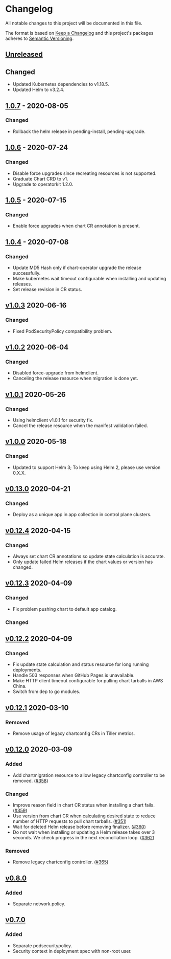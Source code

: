 # Changelog

All notable changes to this project will be documented in this file.

The format is based on [Keep a Changelog](http://keepachangelog.com/en/1.0.0/)
and this project's packages adheres to [Semantic Versioning](http://semver.org/spec/v2.0.0.html).

## [Unreleased]

## Changed

- Updated Kubernetes dependencies to v1.18.5.
- Updated Helm to v3.2.4.

## [1.0.7] - 2020-08-05

### Changed

- Rollback the helm release in pending-install, pending-upgrade.

## [1.0.6] - 2020-07-24

### Changed

- Disable force upgrades since recreating resources is not supported.
- Graduate Chart CRD to v1.
- Upgrade to operatorkit 1.2.0.

## [1.0.5] - 2020-07-15

### Changed

- Enable force upgrades when chart CR annotation is present.

## [1.0.4] - 2020-07-08

### Changed

- Update MD5 Hash only if chart-operator upgrade the release successfully. 
- Make kubernetes wait timeout configurable when installing and updating
releases.
- Set release revision in CR status.

## [v1.0.3] 2020-06-16

### Changed

- Fixed PodSecurityPolicy compatibility problem.

## [v1.0.2] 2020-06-04

### Changed

- Disabled force-upgrade from helmclient. 
- Canceling the release resource when migration is done yet.

## [v1.0.1] 2020-05-26

### Changed 

- Using helmclient v1.0.1 for security fix.
- Cancel the release resource when the manifest validation failed.

## [v1.0.0] 2020-05-18

### Changed

- Updated to support Helm 3; To keep using Helm 2, please use version 0.X.X.

## [v0.13.0] 2020-04-21

### Changed

- Deploy as a unique app in app collection in control plane clusters.

## [v0.12.4] 2020-04-15

### Changed

- Always set chart CR annotations so update state calculation is accurate.
- Only update failed Helm releases if the chart values or version has changed.

## [v0.12.3] 2020-04-09

### Changed

- Fix problem pushing chart to default app catalog.

### Changed

## [v0.12.2] 2020-04-09

### Changed

- Fix update state calculation and status resource for long running deployments.
- Handle 503 responses when GitHub Pages is unavailable.
- Make HTTP client timeout configurable for pulling chart tarballs in AWS China.
- Switch from dep to go modules.

## [v0.12.1] 2020-03-10

### Removed

- Remove usage of legacy chartconfig CRs in Tiller metrics.

## [v0.12.0] 2020-03-09

### Added

- Add chartmigration resource to allow legacy chartconfig controller to be
removed. ([#358](https://github.com/giantswarm/chart-operator/pull/358))

### Changed

- Improve reason field in chart CR status when installing a chart fails. ([#359](https://github.com/giantswarm/chart-operator/pull/359))
- Use version from chart CR when calculating desired state to reduce number of
HTTP requests to pull chart tarballs. ([#351](https://github.com/giantswarm/chart-operator/pull/353))
- Wait for deleted Helm release before removing finalizer. ([#360](https://github.com/giantswarm/chart-operator/pull/360))
- Do not wait when installing or updating a Helm release takes over 3 seconds.
We check progress in the next reconciliation loop. ([#362](https://github.com/giantswarm/chart-operator/pull/362))

### Removed

- Remove legacy chartconfig controller. ([#365](https://github.com/giantswarm/chart-operator/pull/365))

## [v0.8.0]

### Added

- Separate network policy.

## [v0.7.0]

### Added

- Separate podsecuritypolicy.
- Security context in deployment spec with non-root user.

[Unreleased]: https://github.com/giantswarm/chart-operator/compare/v1.0.7...HEAD
[1.0.7]: https://github.com/giantswarm/chart-operator/compare/v1.0.6...v1.0.7
[1.0.6]: https://github.com/giantswarm/chart-operator/compare/v1.0.5...v1.0.6
[1.0.5]: https://github.com/giantswarm/chart-operator/compare/v1.0.4...v1.0.5
[1.0.4]: https://github.com/giantswarm/chart-operator/compare/v1.0.3...v1.0.4
[v1.0.3]: https://github.com/giantswarm/chart-operator/compare/v1.0.2...v1.0.3
[v1.0.2]: https://github.com/giantswarm/chart-operator/compare/v1.0.1...v1.0.2
[v1.0.1]: https://github.com/giantswarm/chart-operator/compare/v1.0.0...v1.0.1
[v1.0.0]: https://github.com/giantswarm/chart-operator/compare/v0.13.0...v1.0.0
[v0.13.0]: https://github.com/giantswarm/chart-operator/compare/v0.12.4...v0.13.0
[v0.12.4]: https://github.com/giantswarm/chart-operator/compare/v0.12.3...v0.12.4
[v0.12.3]: https://github.com/giantswarm/chart-operator/compare/v0.12.2...v0.12.3
[v0.12.2]: https://github.com/giantswarm/chart-operator/compare/v0.12.1...v0.12.2
[v0.12.1]: https://github.com/giantswarm/chart-operator/compare/v0.12.0...v0.12.1
[v0.12.0]: https://github.com/giantswarm/chart-operator/compare/v0.8.0...v0.12.0
[v0.8.0]: https://github.com/giantswarm/chart-operator/compare/v0.7.0...v0.8.0

[v0.7.0]: https://github.com/giantswarm/chart-operator/releases/tag/v0.7.0
